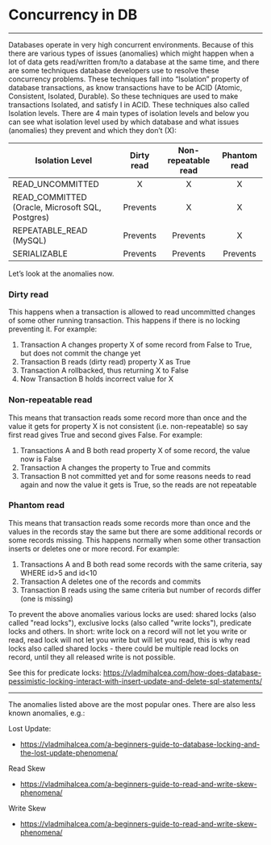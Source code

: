 # Concurrency in DB

---


Databases operate in very high concurrent environments. Because of this there are various types of issues (anomalies) which might happen when a lot of data gets read/written from/to a database at the same time, and there are some techniques database developers use to resolve these concurrency problems. These techniques fall into “Isolation” property of database transactions, as know transactions have to be ACID (Atomic, Consistent, Isolated, Durable). So these techniques are used to make transactions Isolated, and satisfy I in ACID.
These techniques also called Isolation levels. There are 4 main types of isolation levels and below you can see what isolation level used by which database and what issues (anomalies) they prevent and which they don’t (X):


| Isolation Level | Dirty read | Non-repeatable read | Phantom read |
| ------------- |:-------------:| :-----:| :-----:|
| READ_UNCOMMITTED| X | X | X |
| READ_COMMITTED (Oracle, Microsoft SQL, Postgres)| Prevents | X | X |
| REPEATABLE_READ (MySQL)| Prevents | Prevents | X |
| SERIALIZABLE | Prevents | Prevents | Prevents |


Let’s look at the anomalies now.

### Dirty read
This happens when a transaction is allowed to read uncommitted changes of some other running transaction. This happens if there is no locking preventing it. For example:

1. Transaction A changes property X of some record from False to True, but does not commit the change yet
2. Transaction B reads (dirty read) property X as True
3. Transaction A rollbacked, thus returning X to False
4. Now Transaction B holds incorrect value for X


### Non-repeatable read
This means that transaction reads some record more than once and the value it gets for property X is not consistent (i.e. non-repeatable) so say first read gives True and second gives False. For example:

1. Transactions A and B both read property X of some record, the value now is False
2. Transaction A changes the property to True and commits
3. Transaction B not committed yet and for some reasons needs to read again and now the value it gets is True, so the reads are not repeatable

### Phantom read
This means that transaction reads some records more than once and the values in the records stay the same but there are some additional records or some records missing. This happens normally when some other transaction inserts or deletes one or more record. For example:

1. Transactions A and B both read some records with the same criteria, say WHERE id>5 and id<10
2. Transaction A deletes one of the records and commits
3. Transaction B reads using the same criteria but number of records differ (one is missing)

To prevent the above anomalies various locks are used: shared locks (also called "read locks"), exclusive locks (also called "write locks"), predicate locks and others. In short: write lock on a record will not let you write or read, read lock will not let you write but will let you read, this is why read locks also called shared locks - there could be multiple read locks on record, until they all released write is not possible.

See this for predicate locks:
https://vladmihalcea.com/how-does-database-pessimistic-locking-interact-with-insert-update-and-delete-sql-statements/

---

The anomalies listed above are the most popular ones. There are also less known anomalies, e.g.:

Lost Update:

* https://vladmihalcea.com/a-beginners-guide-to-database-locking-and-the-lost-update-phenomena/

Read Skew

* https://vladmihalcea.com/a-beginners-guide-to-read-and-write-skew-phenomena/

Write Skew

* https://vladmihalcea.com/a-beginners-guide-to-read-and-write-skew-phenomena/




